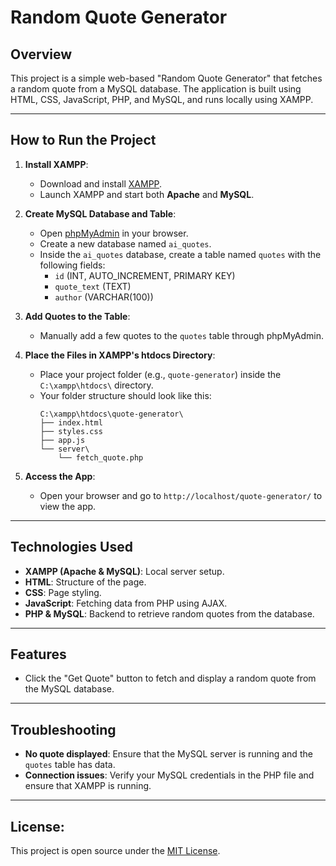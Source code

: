 # Random Quote Generator

## Overview
This project is a simple web-based "Random Quote Generator" that fetches a random quote from a MySQL database. The application is built using HTML, CSS, JavaScript, PHP, and MySQL, and runs locally using XAMPP.

---

## How to Run the Project

1. **Install XAMPP**:
   - Download and install [XAMPP](https://www.apachefriends.org/download.html).
   - Launch XAMPP and start both **Apache** and **MySQL**.

2. **Create MySQL Database and Table**:
   - Open [phpMyAdmin](http://localhost/phpmyadmin) in your browser.
   - Create a new database named `ai_quotes`.
   - Inside the `ai_quotes` database, create a table named `quotes` with the following fields:
     - `id` (INT, AUTO_INCREMENT, PRIMARY KEY)
     - `quote_text` (TEXT)
     - `author` (VARCHAR(100))

3. **Add Quotes to the Table**:
   - Manually add a few quotes to the `quotes` table through phpMyAdmin.

4. **Place the Files in XAMPP's htdocs Directory**:
   - Place your project folder (e.g., `quote-generator`) inside the `C:\xampp\htdocs\` directory.
   - Your folder structure should look like this:
     ```
     C:\xampp\htdocs\quote-generator\
     ├── index.html
     ├── styles.css
     ├── app.js
     └── server\
         └── fetch_quote.php
     ```

5. **Access the App**:
   - Open your browser and go to `http://localhost/quote-generator/` to view the app.

---

## Technologies Used
- **XAMPP (Apache & MySQL)**: Local server setup.
- **HTML**: Structure of the page.
- **CSS**: Page styling.
- **JavaScript**: Fetching data from PHP using AJAX.
- **PHP & MySQL**: Backend to retrieve random quotes from the database.

---

## Features
- Click the "Get Quote" button to fetch and display a random quote from the MySQL database.

---

## Troubleshooting
- **No quote displayed**: Ensure that the MySQL server is running and the `quotes` table has data.
- **Connection issues**: Verify your MySQL credentials in the PHP file and ensure that XAMPP is running.

---

## License:
This project is open source under the [MIT License](https://opensource.org/licenses/MIT).
